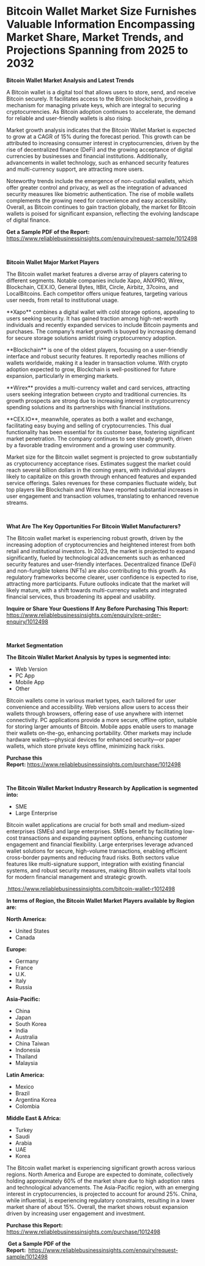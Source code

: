 <p><h1>Bitcoin Wallet Market Size Furnishes Valuable Information Encompassing Market Share, Market Trends, and Projections Spanning from 2025 to 2032</h1></p><p><strong>Bitcoin Wallet Market Analysis and Latest Trends</strong></p>
<p><p>A Bitcoin wallet is a digital tool that allows users to store, send, and receive Bitcoin securely. It facilitates access to the Bitcoin blockchain, providing a mechanism for managing private keys, which are integral to securing cryptocurrencies. As Bitcoin adoption continues to accelerate, the demand for reliable and user-friendly wallets is also rising.</p><p>Market growth analysis indicates that the Bitcoin Wallet Market is expected to grow at a CAGR of 15% during the forecast period. This growth can be attributed to increasing consumer interest in cryptocurrencies, driven by the rise of decentralized finance (DeFi) and the growing acceptance of digital currencies by businesses and financial institutions. Additionally, advancements in wallet technology, such as enhanced security features and multi-currency support, are attracting more users.</p><p>Noteworthy trends include the emergence of non-custodial wallets, which offer greater control and privacy, as well as the integration of advanced security measures like biometric authentication. The rise of mobile wallets complements the growing need for convenience and easy accessibility. Overall, as Bitcoin continues to gain traction globally, the market for Bitcoin wallets is poised for significant expansion, reflecting the evolving landscape of digital finance.</p></p>
<p><strong>Get a Sample PDF of the Report:&nbsp;</strong> <a href="https://www.reliablebusinessinsights.com/enquiry/request-sample/1012498?utm_campaign=2808&utm_medium=2&utm_source=Github&utm_content=ia&utm_term=19042025&utm_id=bitcoin-wallet">https://www.reliablebusinessinsights.com/enquiry/request-sample/1012498</a></p>
<p>&nbsp;</p>
<p><strong>Bitcoin Wallet Major Market Players</strong></p>
<p><p>The Bitcoin wallet market features a diverse array of players catering to different segments. Notable companies include Xapo, ANXPRO, Wirex, Blockchain, CEX.IO, General Bytes, ItBit, Circle, Airbitz, 37coins, and LocalBitcoins. Each competitor offers unique features, targeting various user needs, from retail to institutional usage.</p><p>**Xapo** combines a digital wallet with cold storage options, appealing to users seeking security. It has gained traction among high-net-worth individuals and recently expanded services to include Bitcoin payments and purchases. The company’s market growth is buoyed by increasing demand for secure storage solutions amidst rising cryptocurrency adoption.</p><p>**Blockchain** is one of the oldest players, focusing on a user-friendly interface and robust security features. It reportedly reaches millions of wallets worldwide, making it a leader in transaction volume. With crypto adoption expected to grow, Blockchain is well-positioned for future expansion, particularly in emerging markets.</p><p>**Wirex** provides a multi-currency wallet and card services, attracting users seeking integration between crypto and traditional currencies. Its growth prospects are strong due to increasing interest in cryptocurrency spending solutions and its partnerships with financial institutions.</p><p>**CEX.IO**, meanwhile, operates as both a wallet and exchange, facilitating easy buying and selling of cryptocurrencies. This dual functionality has been essential for its customer base, fostering significant market penetration. The company continues to see steady growth, driven by a favorable trading environment and a growing user community.</p><p>Market size for the Bitcoin wallet segment is projected to grow substantially as cryptocurrency acceptance rises. Estimates suggest the market could reach several billion dollars in the coming years, with individual players likely to capitalize on this growth through enhanced features and expanded service offerings. Sales revenues for these companies fluctuate widely, but top players like Blockchain and Wirex have reported substantial increases in user engagement and transaction volumes, translating to enhanced revenue streams.</p></p>
<p>&nbsp;</p>
<p><strong>What Are The Key Opportunities For Bitcoin Wallet Manufacturers?</strong></p>
<p><p>The Bitcoin wallet market is experiencing robust growth, driven by the increasing adoption of cryptocurrencies and heightened interest from both retail and institutional investors. In 2023, the market is projected to expand significantly, fueled by technological advancements such as enhanced security features and user-friendly interfaces. Decentralized finance (DeFi) and non-fungible tokens (NFTs) are also contributing to this growth. As regulatory frameworks become clearer, user confidence is expected to rise, attracting more participants. Future outlooks indicate that the market will likely mature, with a shift towards multi-currency wallets and integrated financial services, thus broadening its appeal and usability.</p></p>
<p><strong>Inquire or Share Your Questions If Any Before Purchasing This Report:</strong> <a href="https://www.reliablebusinessinsights.com/enquiry/pre-order-enquiry/1012498?utm_campaign=2808&utm_medium=2&utm_source=Github&utm_content=ia&utm_term=19042025&utm_id=bitcoin-wallet">https://www.reliablebusinessinsights.com/enquiry/pre-order-enquiry/1012498</a></p>
<p>&nbsp;</p>
<p><strong>Market Segmentation</strong></p>
<p><strong>The Bitcoin Wallet Market Analysis by types is segmented into:</strong></p>
<p><ul><li>Web Version</li><li>PC App</li><li>Mobile App</li><li>Other</li></ul></p>
<p><p>Bitcoin wallets come in various market types, each tailored for user convenience and accessibility. Web versions allow users to access their wallets through browsers, offering ease of use anywhere with internet connectivity. PC applications provide a more secure, offline option, suitable for storing larger amounts of Bitcoin. Mobile apps enable users to manage their wallets on-the-go, enhancing portability. Other markets may include hardware wallets—physical devices for enhanced security—or paper wallets, which store private keys offline, minimizing hack risks.</p></p>
<p><strong>Purchase this Report:&nbsp;</strong><a href="https://www.reliablebusinessinsights.com/purchase/1012498?utm_campaign=2808&utm_medium=2&utm_source=Github&utm_content=ia&utm_term=19042025&utm_id=bitcoin-wallet">https://www.reliablebusinessinsights.com/purchase/1012498</a></p>
<p>&nbsp;</p>
<p><strong>The Bitcoin Wallet Market Industry Research by Application is segmented into:</strong></p>
<p><ul><li>SME</li><li>Large Enterprise</li></ul></p>
<p><p>Bitcoin wallet applications are crucial for both small and medium-sized enterprises (SMEs) and large enterprises. SMEs benefit by facilitating low-cost transactions and expanding payment options, enhancing customer engagement and financial flexibility. Large enterprises leverage advanced wallet solutions for secure, high-volume transactions, enabling efficient cross-border payments and reducing fraud risks. Both sectors value features like multi-signature support, integration with existing financial systems, and robust security measures, making Bitcoin wallets vital tools for modern financial management and strategic growth.</p></p>
<p><a href="https://www.reliablebusinessinsights.com/bitcoin-wallet-r1012498?utm_campaign=2808&utm_medium=2&utm_source=Github&utm_content=ia&utm_term=19042025&utm_id=bitcoin-wallet">&nbsp;https://www.reliablebusinessinsights.com/bitcoin-wallet-r1012498</a></p>
<p><strong>In terms of Region, the Bitcoin Wallet Market Players available by Region are:</strong></p>
<p>
    <p> <strong> North America: </strong>
        <ul>
            <li>United States</li>
            <li>Canada</li>
        </ul>
        </p> 
    <p> <strong> Europe: </strong>
        <ul>
            <li>Germany</li>
            <li>France</li>
            <li>U.K.</li>
            <li>Italy</li>
            <li>Russia</li>
        </ul>
        </p> 
    <p> <strong> Asia-Pacific: </strong>
        <ul>
            <li>China</li>
            <li>Japan</li>
            <li>South Korea</li>
            <li>India</li>
            <li>Australia</li>
            <li>China Taiwan</li>
            <li>Indonesia</li>
            <li>Thailand</li>
            <li>Malaysia</li>
        </ul>
        </p> 
    <p> <strong> Latin America: </strong>
        <ul>
            <li>Mexico</li>
            <li>Brazil</li>
            <li>Argentina Korea</li>
            <li>Colombia</li>
        </ul>
        </p> 
    <p> <strong> Middle East & Africa: </strong>
        <ul>
            <li>Turkey</li>
            <li>Saudi</li>
            <li>Arabia</li>
            <li>UAE</li>
            <li>Korea</li>
        </ul>
    </p>
    </p>
<p><p>The Bitcoin wallet market is experiencing significant growth across various regions. North America and Europe are expected to dominate, collectively holding approximately 60% of the market share due to high adoption rates and technological advancements. The Asia-Pacific region, with an emerging interest in cryptocurrencies, is projected to account for around 25%. China, while influential, is experiencing regulatory constraints, resulting in a lower market share of about 15%. Overall, the market shows robust expansion driven by increasing user engagement and investment.</p></p>
<p><strong>Purchase this Report: </strong><a href="https://www.reliablebusinessinsights.com/purchase/1012498?utm_campaign=2808&utm_medium=2&utm_source=Github&utm_content=ia&utm_term=19042025&utm_id=bitcoin-wallet">https://www.reliablebusinessinsights.com/purchase/1012498</a></p>
<p>&nbsp;<strong>Get a Sample PDF of the Report:&nbsp;&nbsp;</strong><a href="https://www.reliablebusinessinsights.com/enquiry/request-sample/1012498?utm_campaign=2808&utm_medium=2&utm_source=Github&utm_content=ia&utm_term=19042025&utm_id=bitcoin-wallet">https://www.reliablebusinessinsights.com/enquiry/request-sample/1012498</a></p>
<p><strong></strong></p>
<p><p></p><p></p><p></p></p>